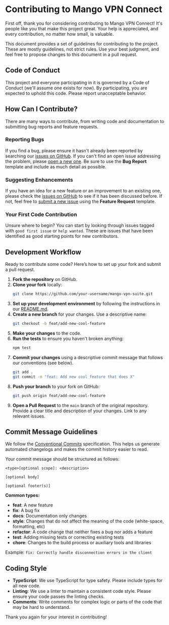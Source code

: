 # Contributing to Mango VPN Connect

First off, thank you for considering contributing to Mango VPN Connect! It's people like you that make this project great. Your help is appreciated, and every contribution, no matter how small, is valuable.

This document provides a set of guidelines for contributing to the project. These are mostly guidelines, not strict rules. Use your best judgment, and feel free to propose changes to this document in a pull request.

## Code of Conduct

This project and everyone participating in it is governed by a Code of Conduct (we'll assume one exists for now). By participating, you are expected to uphold this code. Please report unacceptable behavior.

## How Can I Contribute?

There are many ways to contribute, from writing code and documentation to submitting bug reports and feature requests.

### Reporting Bugs

If you find a bug, please ensure it hasn't already been reported by searching our [issues on GitHub](https://github.com/your-repo/mango-vpn-suite/issues). If you can't find an open issue addressing the problem, please [open a new one](https://github.com/your-repo/mango-vpn-suite/issues/new). Be sure to use the **Bug Report** template and include as much detail as possible.

### Suggesting Enhancements

If you have an idea for a new feature or an improvement to an existing one, please check the [issues on GitHub](https://github.com/your-repo/mango-vpn-suite/issues) to see if it has been discussed before. If not, feel free to [submit a new issue](https://github.com/your-repo/mango-vpn-suite/issues/new) using the **Feature Request** template.

### Your First Code Contribution

Unsure where to begin? You can start by looking through issues tagged with `good first issue` or `help wanted`. These are issues that have been identified as good starting points for new contributors.

## Development Workflow

Ready to contribute some code? Here’s how to set up your fork and submit a pull request.

1.  **Fork the repository** on GitHub.
2.  **Clone your fork** locally:
    ```bash
    git clone https://github.com/your-username/mango-vpn-suite.git
    ```
3.  **Set up your development environment** by following the instructions in our [README.md](./README.md).
4.  **Create a new branch** for your changes. Use a descriptive name:
    ```bash
    git checkout -b feat/add-new-cool-feature
    ```
5.  **Make your changes** to the code.
6.  **Run the tests** to ensure you haven't broken anything:
    ```bash
    npm test
    ```
7.  **Commit your changes** using a descriptive commit message that follows our conventions (see below).
    ```bash
    git add .
    git commit -m "feat: Add new cool feature that does X"
    ```
8.  **Push your branch** to your fork on GitHub:
    ```bash
    git push origin feat/add-new-cool-feature
    ```
9.  **Open a Pull Request** to the `main` branch of the original repository. Provide a clear title and description of your changes. Link to any relevant issues.

## Commit Message Guidelines

We follow the [Conventional Commits](https://www.conventionalcommits.org/en/v1.0.0/) specification. This helps us generate automated changelogs and makes the commit history easier to read.

Your commit message should be structured as follows:

```
<type>[optional scope]: <description>

[optional body]

[optional footer(s)]
```

**Common types:**
- **feat**: A new feature
- **fix**: A bug fix
- **docs**: Documentation only changes
- **style**: Changes that do not affect the meaning of the code (white-space, formatting, etc)
- **refactor**: A code change that neither fixes a bug nor adds a feature
- **test**: Adding missing tests or correcting existing tests
- **chore**: Changes to the build process or auxiliary tools and libraries

Example: `fix: Correctly handle disconnection errors in the client`

## Coding Style

- **TypeScript**: We use TypeScript for type safety. Please include types for all new code.
- **Linting**: We use a linter to maintain a consistent code style. Please ensure your code passes the linting checks.
- **Comments**: Write comments for complex logic or parts of the code that may be hard to understand.

Thank you again for your interest in contributing!
